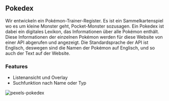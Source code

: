 ## Pokedex

Wir entwickeln ein Pokémon-Trainer-Register. Es ist ein Sammelkartenspiel wo es um kleine Monster geht, Pocket-Monster sozusagen. Ein Pokedex ist dabei ein digitales Lexikon, das Informationen über alle Pokémon enthält. Diese Informationen der einzelnen Pokémon werden für diese Website von einer API abgerufen und angezeigt. Die Standardsprache der API ist Englisch, deswegen sind die Namen der Pokémon auf Englisch, und so auch der Text auf der Website.

### Features

- Listenansicht und Overlay
- Suchfunktion nach Name oder Typ


![pexels-pokedex](https://github.com/user-attachments/assets/eb8bdee8-f419-4b9e-ac7e-72ddb16480d3)
